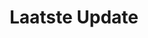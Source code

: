 ---
title: "Laatste Update"
subtitle: ""
# meta description
description: "Laatste update"
draft: false
---